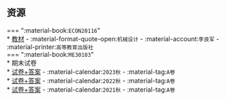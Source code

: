## 资源  
=== ":material-book:`ECON20116`"  
    * [教材](https://api.hanximeng.com/lanzou/?url=https://cqu-openlib.lanzout.com/iwbdB296kymj&type=down) - :material-format-quote-open:`机械设计` - :material-account:`李良军` - :material-printer:`高等教育出版社`  
=== ":material-book:`ME30103`"  
    * 期末试卷  
        * [试卷+答案](https://api.hanximeng.com/lanzou/?url=https://cqu-openlib.lanzout.com/iq0rt2l4kxgh&type=down) - :material-calendar:`2023秋` - :material-tag:`A卷`  
        * [试卷+答案](https://api.hanximeng.com/lanzou/?url=https://cqu-openlib.lanzout.com/iSYHA2l4kxef&type=down) - :material-calendar:`2022秋` - :material-tag:`A卷`  
        * [试卷+答案](https://api.hanximeng.com/lanzou/?url=https://cqu-openlib.lanzout.com/iKzSp2l4kx9a&type=down) - :material-calendar:`2021秋` - :material-tag:`A卷`  